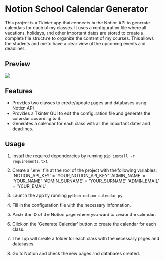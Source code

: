 # Notion School Calendar Generator

This project is a Tkinter app that connects to the Notion API to generate calendars for each of my classes. It uses a configuration file where all vacations, holidays, and other important dates are stored to create a complete file structure to organize the content of my courses. This allows the students and me to have a clear view of the upcoming events and deadlines.
## Preview
![](https://github.com/JobinJohan/Notion_school_calendar_generator/img/notion_calendar_generator.gif)

## Features

- Provides two classes to create/update pages and databases using Notion API 
- Provides a Tkinter GUI to edit the configuration file and generate the calendar according to it.
- Generates a calendar for each class with all the important dates and deadlines.
    
## Usage

1. Install the required dependencies by running `pip install -r requirements.txt`.
2. Create a '.env' file at the root of the project with the following variables:
    'NOTION_API_KEY' = 'YOUR_NOTION_API_KEY'
    'ADMIN_NAME' = 'YOUR_NAME"
    'ADMIN_SURNAME' = 'YOUR_SURNAME'
    'ADMIN_EMAIL' = 'YOUR_EMAIL'

3. Launch the app by running `python notion-calendar.py`.
4. Fill in the configuration file with the necessary information.
5. Paste the ID of the Notion page where you want to create the calendar.
5. Click on the 'Generate Calendar' button to create the calendar for each class.
6. The app will create a folder for each class with the necessary pages and databases.
7. Go to Notion and check the new pages and databases created.
